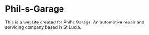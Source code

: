 # Phil-s-Garage
This is a website created for Phil's Garage. An automotive repair and servicing company based in St Lucia.
